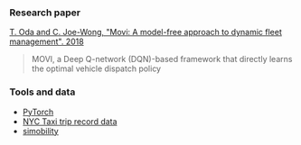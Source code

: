 ### Research paper
[T. Oda and C. Joe-Wong, "Movi: A model-free approach to dynamic fleet management". 2018](https://arxiv.org/pdf/1804.04758.pdf)
>  MOVI, a Deep Q-network (DQN)-based framework that directly learns the optimal vehicle  dispatch  policy

### Tools and data

* [PyTorch](https://pytorch.org/)
* [NYC Taxi trip record data](https://www1.nyc.gov/site/tlc/about/tlc-trip-record-data.page)
* [simobility](https://github.com/sash-ko/simobility)
